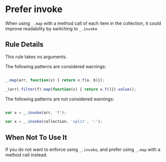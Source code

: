 # Prefer invoke

When using `_.map` with a method call of each item in the collection, it could improve readability by switching to `_.invoke`

## Rule Details

This rule takes no arguments.

The following patterns are considered warnings:

```js

_.map(arr, function(x) { return x.f(a, b)});

_(arr).filter(f).map(function(x) { return x.f()}).value();
```

The following patterns are not considered warnings:

```js

var x = _.invoke(arr, 'f');

var x = _.invoke(collection, 'split', ':'); 
```


## When Not To Use It

If you do not want to enforce using `_.invoke`, and prefer using `_.map` with a method call instead.
